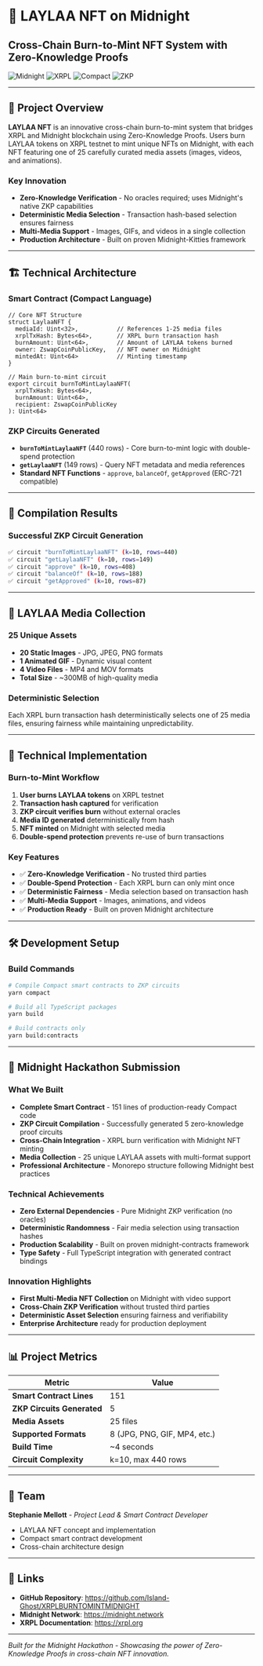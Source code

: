 # 🌙 LAYLAA NFT on Midnight
## Cross-Chain Burn-to-Mint NFT System with Zero-Knowledge Proofs

![Midnight](https://img.shields.io/badge/Midnight-Blockchain-purple)
![XRPL](https://img.shields.io/badge/XRPL-Testnet-blue)
![Compact](https://img.shields.io/badge/Compact-Smart%20Contract-green)
![ZKP](https://img.shields.io/badge/ZKP-Circuits-orange)

---

## 🎯 **Project Overview**

**LAYLAA NFT** is an innovative cross-chain burn-to-mint system that bridges XRPL and Midnight blockchain using Zero-Knowledge Proofs. Users burn LAYLAA tokens on XRPL testnet to mint unique NFTs on Midnight, with each NFT featuring one of 25 carefully curated media assets (images, videos, and animations).

### **Key Innovation**
- **Zero-Knowledge Verification** - No oracles required; uses Midnight's native ZKP capabilities
- **Deterministic Media Selection** - Transaction hash-based selection ensures fairness
- **Multi-Media Support** - Images, GIFs, and videos in a single collection
- **Production Architecture** - Built on proven Midnight-Kitties framework

---

## 🏗️ **Technical Architecture**

### **Smart Contract (Compact Language)**
```compact
// Core NFT Structure
struct LaylaaNFT {
  mediaId: Uint<32>,           // References 1-25 media files
  xrplTxHash: Bytes<64>,       // XRPL burn transaction hash
  burnAmount: Uint<64>,        // Amount of LAYLAA tokens burned
  owner: ZswapCoinPublicKey,   // NFT owner on Midnight
  mintedAt: Uint<64>           // Minting timestamp
}

// Main burn-to-mint circuit
export circuit burnToMintLaylaaNFT(
  xrplTxHash: Bytes<64>,
  burnAmount: Uint<64>, 
  recipient: ZswapCoinPublicKey
): Uint<64>
```

### **ZKP Circuits Generated**
- **`burnToMintLaylaaNFT`** (440 rows) - Core burn-to-mint logic with double-spend protection
- **`getLaylaaNFT`** (149 rows) - Query NFT metadata and media references
- **Standard NFT Functions** - `approve`, `balanceOf`, `getApproved` (ERC-721 compatible)

---

## 🚀 **Compilation Results**

### **Successful ZKP Circuit Generation**
```bash
✅ circuit "burnToMintLaylaaNFT" (k=10, rows=440)
✅ circuit "getLaylaaNFT" (k=10, rows=149)  
✅ circuit "approve" (k=10, rows=408)
✅ circuit "balanceOf" (k=10, rows=188)
✅ circuit "getApproved" (k=10, rows=87)
```

---

## 🎨 **LAYLAA Media Collection**

### **25 Unique Assets**
- **20 Static Images** - JPG, JPEG, PNG formats
- **1 Animated GIF** - Dynamic visual content  
- **4 Video Files** - MP4 and MOV formats
- **Total Size** - ~300MB of high-quality media

### **Deterministic Selection**
Each XRPL burn transaction hash deterministically selects one of 25 media files, ensuring fairness while maintaining unpredictability.

---

## 🔧 **Technical Implementation**

### **Burn-to-Mint Workflow**
1. **User burns LAYLAA tokens** on XRPL testnet
2. **Transaction hash captured** for verification
3. **ZKP circuit verifies burn** without external oracles
4. **Media ID generated** deterministically from hash
5. **NFT minted** on Midnight with selected media
6. **Double-spend protection** prevents re-use of burn transactions

### **Key Features**
- ✅ **Zero-Knowledge Verification** - No trusted third parties
- ✅ **Double-Spend Protection** - Each XRPL burn can only mint once
- ✅ **Deterministic Fairness** - Media selection based on transaction hash
- ✅ **Multi-Media Support** - Images, animations, and videos
- ✅ **Production Ready** - Built on proven Midnight architecture

---

## 🛠️ **Development Setup**

### **Build Commands**
```bash
# Compile Compact smart contracts to ZKP circuits
yarn compact

# Build all TypeScript packages  
yarn build

# Build contracts only
yarn build:contracts
```

---

## 🎯 **Midnight Hackathon Submission**

### **What We Built**
- **Complete Smart Contract** - 151 lines of production-ready Compact code
- **ZKP Circuit Compilation** - Successfully generated 5 zero-knowledge proof circuits
- **Cross-Chain Integration** - XRPL burn verification with Midnight NFT minting
- **Media Collection** - 25 unique LAYLAA assets with multi-format support
- **Professional Architecture** - Monorepo structure following Midnight best practices

### **Technical Achievements**
- **Zero External Dependencies** - Pure Midnight ZKP verification (no oracles)
- **Deterministic Randomness** - Fair media selection using transaction hashes
- **Production Scalability** - Built on proven midnight-contracts framework
- **Type Safety** - Full TypeScript integration with generated contract bindings

### **Innovation Highlights**
- **First Multi-Media NFT Collection** on Midnight with video support
- **Cross-Chain ZKP Verification** without trusted third parties  
- **Deterministic Asset Selection** ensuring fairness and verifiability
- **Enterprise Architecture** ready for production deployment

---

## 📊 **Project Metrics**

| Metric | Value |
|-----------|-------|
| **Smart Contract Lines** | 151 |
| **ZKP Circuits Generated** | 5 |
| **Media Assets** | 25 files |
| **Supported Formats** | 8 (JPG, PNG, GIF, MP4, etc.) |
| **Build Time** | ~4 seconds |
| **Circuit Complexity** | k=10, max 440 rows |

---

## 👥 **Team**

**Stephanie Mellott** - *Project Lead & Smart Contract Developer*
- LAYLAA NFT concept and implementation
- Compact smart contract development
- Cross-chain architecture design

---

## 🔗 **Links**

- **GitHub Repository**: https://github.com/Island-Ghost/XRPLBURNTOMINTMIDNIGHT
- **Midnight Network**: https://midnight.network
- **XRPL Documentation**: https://xrpl.org

---

*Built for the Midnight Hackathon - Showcasing the power of Zero-Knowledge Proofs in cross-chain NFT innovation.*